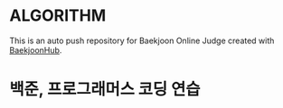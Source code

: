 # ALGORITHM
This is an auto push repository for Baekjoon Online Judge created with [BaekjoonHub](https://github.com/BaekjoonHub/BaekjoonHub).

# 백준, 프로그래머스 코딩 연습
